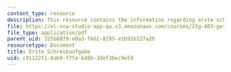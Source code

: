 ```yaml
---
content_type: resource
description: This resource contains the information regarding erste schreibaufgabe.
file: https://ol-ocw-studio-app-qa.s3.amazonaws.com/courses/21g-403-german-iii-spring-2004/c91122f18ab9f7febd8b3def3bec9e59_MIT21G_403S04_asn1_3.pdf
file_type: application/pdf
parent_uid: 325b6879-e0a3-f662-8295-e1b91b227a26
resourcetype: Document
title: Erste Schreibaufgabe
uid: c91122f1-8ab9-f7fe-bd8b-3def3bec9e59
---
```

